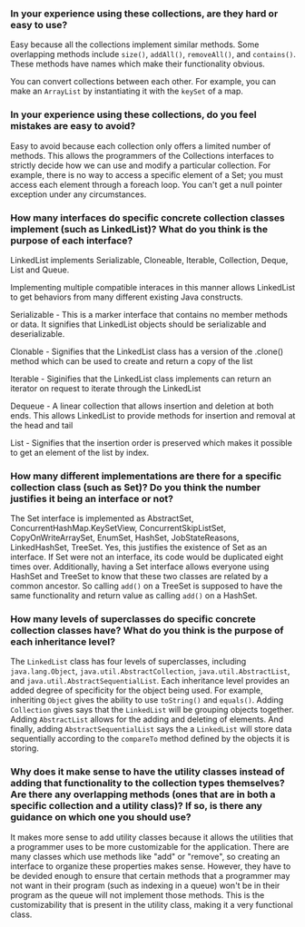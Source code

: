 ### In your experience using these collections, are they hard or easy to use?
Easy because all the collections implement similar methods. Some overlapping methods include `size()`, `addAll()`, `removeAll()`, and `contains()`. These methods have names which make their functionality obvious.

You can convert collections between each other. For example, you can make an `ArrayList` by instantiating it with the `keySet` of a map.

### In your experience using these collections, do you feel mistakes are easy to avoid?

Easy to avoid because each collection only offers a limited number of methods. This allows the programmers of the Collections interfaces to strictly decide how we can use and modify a particular collection. For example, there is no way to access a specific element of a Set; you must access each element through a foreach loop. You can't get a null pointer exception under any circumstances.


### How many interfaces do specific concrete collection classes implement (such as LinkedList)? What do you think is the purpose of each interface?
LinkedList implements Serializable, Cloneable, Iterable, Collection, Deque, List and Queue. 

Implementing multiple compatible interaces in this manner allows LinkedList to get behaviors from many different existing Java constructs.

Serializable - This is a marker interface that contains no member methods or data. It signifies that LinkedList objects should be serializable and deserializable.

Clonable - Signifies that the LinkedList class has a version of the .clone() method which can be used to create and return a copy of the list

Iterable - Siginifies that the LinkedList class implements can return an iterator on request to iterate through the LinkedList

Dequeue - A linear collection that allows insertion and deletion at both ends. This allows LinkedList to provide methods for insertion and removal at the head and tail

List - Signifies that the insertion order is preserved which makes it possible to get an element of the list by index.


### How many different implementations are there for a specific collection class (such as Set)? Do you think the number justifies it being an interface or not?
The Set interface is implemented as AbstractSet, ConcurrentHashMap.KeySetView, ConcurrentSkipListSet, CopyOnWriteArraySet, EnumSet, HashSet, JobStateReasons, LinkedHashSet, TreeSet. Yes, this justifies the existence of Set as an interface. If Set were not an interface, its code would be duplicated eight times over. Additionally, having a Set interface allows everyone using HashSet and TreeSet to know that these two classes are related by a common ancestor. So calling `add()` on a TreeSet is supposed to have the same functionality and return value as calling `add()` on a HashSet.

### How many levels of superclasses do specific concrete collection classes have? What do you think is the purpose of each inheritance level?
The `LinkedList` class has four levels of superclasses, including `java.lang.Object`, `java.util.AbstractCollection`, `java.util.AbstractList`, and `java.util.AbstractSequentialList`. Each inheritance level provides an added degree of specificity for the object being used. For example, inheriting `Object` gives the ability to use `toString()` and `equals()`. Adding `Collection` gives says that the `LinkedList` will be grouping objects together. Adding `AbstractList` allows for the adding and deleting of elements. And finally, adding `AbstractSequentialList` says the a `LinkedList` will store data sequentially according to the `compareTo` method defined by the objects it is storing.


### Why does it make sense to have the utility classes instead of adding that functionality to the collection types themselves? Are there any overlapping methods (ones that are in both a specific collection and a utility class)? If so, is there any guidance on which one you should use?

It makes more sense to add utility classes because it allows the utilities that a programmer uses to be more customizable for the application. There are many classes which use methods like "add" or "remove", so creating an interface to organize these properties makes sense. However, they have to be devided enough to ensure that certain methods that a programmer may not want in their program (such as indexing in a queue) won't be in their program as the queue will not implement those methods. This is the customizability that is present in the utility class, making it a very functional class.